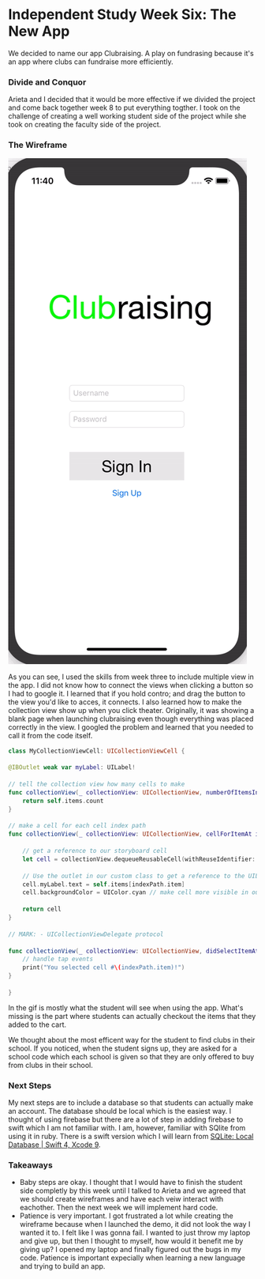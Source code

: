 # Independent Study Week Six: The New App
We decided to name our app Clubraising. A play on fundrasing because it's an app where clubs can fundraise more efficiently.

### Divide and Conquor
Arieta and I decided that it would be more effective if we divided the project and come back together week 8 to put everything togther. I took on the challenge of creating a well working student side of the project while she took on creating the faculty side of the project.

### The Wireframe
![wireframe gif](../images/app-wireframe.gif)

As you can see, I used the skills from week three to include multiple view in the app. I did not know how to connect the views when clicking a button so I had to google it. I learned that if you hold contro; and drag the button to the view you'd like to acces, it connects. I also learned how to make the collection view show up when you click theater. Originally, it was showing a blank page when launching clubraising even though everything was placed correctly in the view. I googled the problem and learned that you needed to call it from the code itself.

```swift
class MyCollectionViewCell: UICollectionViewCell {

@IBOutlet weak var myLabel: UILabel!
    
// tell the collection view how many cells to make
func collectionView(_ collectionView: UICollectionView, numberOfItemsInSection section: Int) -> Int {
    return self.items.count
}

// make a cell for each cell index path
func collectionView(_ collectionView: UICollectionView, cellForItemAt indexPath: IndexPath) -> UICollectionViewCell {

    // get a reference to our storyboard cell
    let cell = collectionView.dequeueReusableCell(withReuseIdentifier: reuseIdentifier, for: indexPath as IndexPath) as! MyCollectionViewCell

    // Use the outlet in our custom class to get a reference to the UILabel in the cell
    cell.myLabel.text = self.items[indexPath.item]
    cell.backgroundColor = UIColor.cyan // make cell more visible in our example project

    return cell
}

// MARK: - UICollectionViewDelegate protocol

func collectionView(_ collectionView: UICollectionView, didSelectItemAt indexPath: IndexPath) {
    // handle tap events
    print("You selected cell #\(indexPath.item)!")
}

}
```

In the gif is mostly what the student will see when using the app. What's missing is the part where students can actually checkout the items that they added to the cart.

We thought about the most efficent way for the student to find clubs in their school. If you noticed, when the student signs up, they are asked for a school code which each school is given so that they are only offered to buy from clubs in their school.
### Next Steps
My next steps are to include a database so that students can actually make an account. The database should be local which is the easiest way. I thought of using firebase but there are a lot of step in adding firebase to swift which I am not familiar with. I am, however, familiar with SQlite from using it in ruby. There is a swift version which I will learn from [SQLite: Local Database | Swift 4, Xcode 9](https://www.youtube.com/watch?v=c4wLS9py1rU).
### Takeaways
* Baby steps are okay. I thought that I would have to finish the student side completly by this week until I talked to Arieta and we agreed that we should create wireframes and have each veiw interact with eachother. Then the next week we will implement hard code.
* Patience is very important. I got frustrated a lot while creating the wireframe because when I launched the demo, it did not look the way I wanted it to. I felt like I was gonna fail. I wanted to just throw my laptop and give up, but then I thought to myself, how would it benefit me by giving up? I opened my laptop and finally figured out the bugs in my code. Patience is important expecially when learning a new language and trying to build an app.
